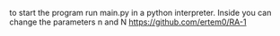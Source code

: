 to start the program run main.py in a python interpreter. Inside you can change the parameters n and N
https://github.com/ertem0/RA-1